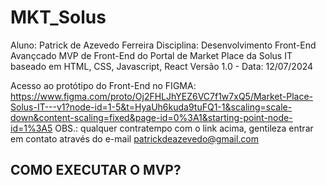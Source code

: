 # MKT_Solus
Aluno: Patrick de Azevedo Ferreira
Disciplina: Desenvolvimento Front-End Avançcado
MVP de Front-End do Portal de Market Place da Solus IT baseado em HTML, CSS, Javascript, React
Versão 1.0 - Data: 12/07/2024

Acesso ao protótipo do Front-End no FIGMA:
https://www.figma.com/proto/Oj2FHLJhYEZ6VC7f1w7xQ5/Market-Place-Solus-IT---v1?node-id=1-5&t=HyaUh6kuda9tuFQ1-1&scaling=scale-down&content-scaling=fixed&page-id=0%3A1&starting-point-node-id=1%3A5
OBS.: qualquer contratempo com o link acima, gentileza entrar em contato através do e-mail patrickdeazevedo@gmail.com

## COMO EXECUTAR O MVP?

